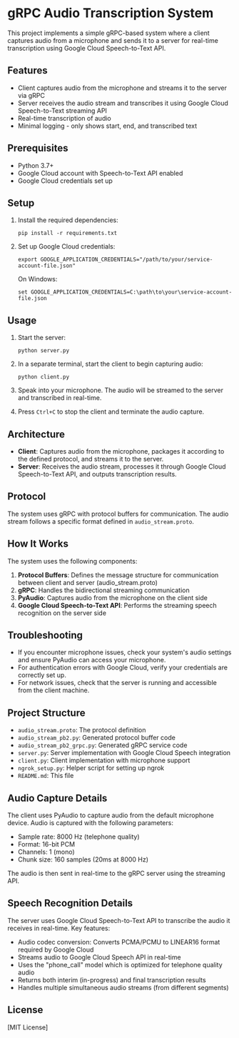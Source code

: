 # gRPC Audio Transcription System

This project implements a simple gRPC-based system where a client captures audio from a microphone and sends it to a server for real-time transcription using Google Cloud Speech-to-Text API.

## Features

- Client captures audio from the microphone and streams it to the server via gRPC
- Server receives the audio stream and transcribes it using Google Cloud Speech-to-Text streaming API
- Real-time transcription of audio
- Minimal logging - only shows start, end, and transcribed text

## Prerequisites

- Python 3.7+
- Google Cloud account with Speech-to-Text API enabled
- Google Cloud credentials set up

## Setup

1. Install the required dependencies:
   ```
   pip install -r requirements.txt
   ```

2. Set up Google Cloud credentials:
   ```
   export GOOGLE_APPLICATION_CREDENTIALS="/path/to/your/service-account-file.json"
   ```
   On Windows:
   ```
   set GOOGLE_APPLICATION_CREDENTIALS=C:\path\to\your\service-account-file.json
   ```

## Usage

1. Start the server:
   ```
   python server.py
   ```

2. In a separate terminal, start the client to begin capturing audio:
   ```
   python client.py
   ```

3. Speak into your microphone. The audio will be streamed to the server and transcribed in real-time.

4. Press `Ctrl+C` to stop the client and terminate the audio capture.

## Architecture

- **Client**: Captures audio from the microphone, packages it according to the defined protocol, and streams it to the server.
- **Server**: Receives the audio stream, processes it through Google Cloud Speech-to-Text API, and outputs transcription results.

## Protocol

The system uses gRPC with protocol buffers for communication. The audio stream follows a specific format defined in `audio_stream.proto`.

## How It Works

The system uses the following components:

1. **Protocol Buffers**: Defines the message structure for communication between client and server (audio_stream.proto)
2. **gRPC**: Handles the bidirectional streaming communication
3. **PyAudio**: Captures audio from the microphone on the client side
4. **Google Cloud Speech-to-Text API**: Performs the streaming speech recognition on the server side

## Troubleshooting

- If you encounter microphone issues, check your system's audio settings and ensure PyAudio can access your microphone.
- For authentication errors with Google Cloud, verify your credentials are correctly set up.
- For network issues, check that the server is running and accessible from the client machine.

## Project Structure

- `audio_stream.proto`: The protocol definition
- `audio_stream_pb2.py`: Generated protocol buffer code
- `audio_stream_pb2_grpc.py`: Generated gRPC service code
- `server.py`: Server implementation with Google Cloud Speech integration
- `client.py`: Client implementation with microphone support
- `ngrok_setup.py`: Helper script for setting up ngrok
- `README.md`: This file

## Audio Capture Details

The client uses PyAudio to capture audio from the default microphone device. Audio is captured with the following parameters:
- Sample rate: 8000 Hz (telephone quality)
- Format: 16-bit PCM
- Channels: 1 (mono)
- Chunk size: 160 samples (20ms at 8000 Hz)

The audio is then sent in real-time to the gRPC server using the streaming API.

## Speech Recognition Details

The server uses Google Cloud Speech-to-Text API to transcribe the audio it receives in real-time. Key features:

- Audio codec conversion: Converts PCMA/PCMU to LINEAR16 format required by Google Cloud
- Streams audio to Google Cloud Speech API in real-time
- Uses the "phone_call" model which is optimized for telephone quality audio
- Returns both interim (in-progress) and final transcription results
- Handles multiple simultaneous audio streams (from different segments)

## License

[MIT License] 